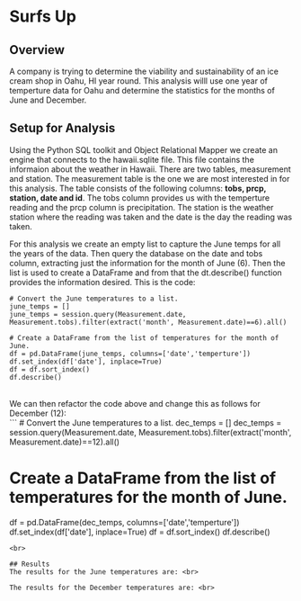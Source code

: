 # Surfs Up
## Overview
A company is trying to determine the viability and sustainability of an ice cream shop in Oahu, HI year round.  This analysis willl use one year of temperture data for Oahu and determine the statistics for the months of June and December.

## Setup for Analysis
Using the Python SQL toolkit and Object Relational Mapper we create an engine that connects to the hawaii.sqlite file.  This file contains the informaion about the weather in Hawaii.  There are two tables, measurement and station.  The measurement table is the one we are most interested in for this analysis.  The table consists of the following columns: __tobs, prcp, station, date and id__.  The tobs column provides us with the temperture reading and the prcp column is precipitation.  The station is the weather station where the reading was taken and the date is the day the reading was taken.  

For this analysis we create an empty list to capture the June temps for all the years of the data.  Then query the database on the date and tobs column, extracting just the information for the month of June (6).  Then the list is used to create a DataFrame and from that the dt.describe() function provides the information desired.  This is the code:
<br>
```
# Convert the June temperatures to a list.
june_temps = []
june_temps = session.query(Measurement.date, Measurement.tobs).filter(extract('month', Measurement.date)==6).all()

# Create a DataFrame from the list of temperatures for the month of June. 
df = pd.DataFrame(june_temps, columns=['date','temperture'])
df.set_index(df['date'], inplace=True)
df = df.sort_index()
df.describe()
```
<br>
We can then refactor the code above and change this as follows for December (12):
<br>
```
# Convert the June temperatures to a list.
dec_temps = []
dec_temps = session.query(Measurement.date, Measurement.tobs).filter(extract('month', Measurement.date)==12).all()

# Create a DataFrame from the list of temperatures for the month of June. 
df = pd.DataFrame(dec_temps, columns=['date','temperture'])
df.set_index(df['date'], inplace=True)
df = df.sort_index()
df.describe()
```
<br>

## Results
The results for the June temperatures are: <br>

The results for the December temperatures are: <br>

